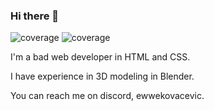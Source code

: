 ### Hi there 👋

![coverage](https://img.shields.io/badge/HTML-Language?label=Language&color=blue) ![coverage](https://img.shields.io/badge/CSS-Language?label=Language&color=%230096FF)

I'm a bad web developer in HTML and CSS.

I have experience in 3D modeling in Blender.

You can reach me on discord, ewwekovacevic.
